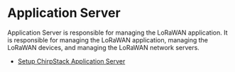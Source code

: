 # Application Server

Application Server is responsible for managing the LoRaWAN application. It is responsible for managing the LoRaWAN application, managing the LoRaWAN devices, and managing the LoRaWAN network servers.

- [Setup ChirpStack Application Server](https://youtu.be/5CCrpqPZBwY)
